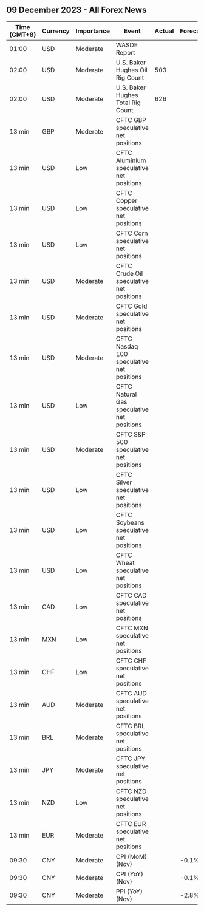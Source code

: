 ## 09 December 2023 - All Forex News

| Time (GMT+8) | Currency | Importance | Event | Actual | Forecast | Previous |
|------|----------|------------|-------|--------|----------|----------|
| 01:00 | USD | Moderate | WASDE Report |  |  |  |
| 02:00 | USD | Moderate | U.S. Baker Hughes Oil Rig Count | 503 |  | 505 |
| 02:00 | USD | Moderate | U.S. Baker Hughes Total Rig Count | 626 |  | 625 |
| 13 min | GBP | Moderate | CFTC GBP speculative net positions |  |  | -7.9K |
| 13 min | USD | Low | CFTC Aluminium speculative net positions |  |  | 6.3K |
| 13 min | USD | Low | CFTC Copper speculative net positions |  |  | -3.9K |
| 13 min | USD | Low | CFTC Corn speculative net positions |  |  | -157.1K |
| 13 min | USD | Moderate | CFTC Crude Oil speculative net positions |  |  | 183.2K |
| 13 min | USD | Moderate | CFTC Gold speculative net positions |  |  | 200.1K |
| 13 min | USD | Moderate | CFTC Nasdaq 100 speculative net positions |  |  | 7.3K |
| 13 min | USD | Low | CFTC Natural Gas speculative net positions |  |  | -107.9K |
| 13 min | USD | Moderate | CFTC S&P 500 speculative net positions |  |  | -65.0K |
| 13 min | USD | Low | CFTC Silver speculative net positions |  |  | 34.3K |
| 13 min | USD | Low | CFTC Soybeans speculative net positions |  |  | 50.7K |
| 13 min | USD | Low | CFTC Wheat speculative net positions |  |  | -97.2K |
| 13 min | CAD | Low | CFTC CAD speculative net positions |  |  | -63.2K |
| 13 min | MXN | Low | CFTC MXN speculative net positions |  |  | 65.5K |
| 13 min | CHF | Low | CFTC CHF speculative net positions |  |  | -20.3K |
| 13 min | AUD | Moderate | CFTC AUD speculative net positions |  |  | -71.2K |
| 13 min | BRL | Moderate | CFTC BRL speculative net positions |  |  | 32.9K |
| 13 min | JPY | Moderate | CFTC JPY speculative net positions |  |  | -109.2K |
| 13 min | NZD | Low | CFTC NZD speculative net positions |  |  | -19.6K |
| 13 min | EUR | Moderate | CFTC EUR speculative net positions |  |  | 143.2K |
| 09:30 | CNY | Moderate | CPI (MoM) (Nov) |  | -0.1% | -0.1% |
| 09:30 | CNY | Moderate | CPI (YoY) (Nov) |  | -0.1% | -0.2% |
| 09:30 | CNY | Moderate | PPI (YoY) (Nov) |  | -2.8% | -2.6% |
